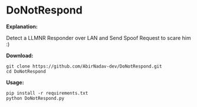 # DoNotRespond

**Explanation:**

Detect a LLMNR Responder over LAN and Send Spoof Request to scare him :)

**Download:**

```
git clone https://github.com/AbirNadav-dev/DoNotRespond.git
cd DoNotRespond
```

**Usage:**

```
pip install -r requirements.txt
python DoNotRespond.py
```
